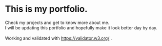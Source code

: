# This is my portfolio.

Check my projects and get to know more about me.
<br>
I will be updating this portfolio and hopefully make it look better day by day.
<br>
<br>
Working and validated with https://validator.w3.org/ .
